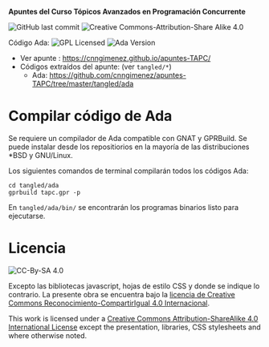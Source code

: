 **Apuntes del Curso Tópicos Avanzados en Programación Concurrente**

![GitHub last commit](https://img.shields.io/github/last-commit/cnngimenez/apuntes-AILP) 
![Creative Commons-Attribution-Share Alike 4.0](https://img.shields.io/badge/License-CC--By--SA%204.0-informational?style=flat&logo=creative-commons)

Código Ada: ![GPL Licensed](https://img.shields.io/badge/License-GPLv3-informational?logo=gnu) ![Ada Version](https://img.shields.io/badge/Ada-2012-informational)


- Ver apunte : https://cnngimenez.github.io/apuntes-TAPC/
- Códigos extraídos del apunte: (ver `tangled/*`)
  - Ada: https://github.com/cnngimenez/apuntes-TAPC/tree/master/tangled/ada
  
# Compilar código de Ada
Se requiere un compilador de Ada compatible con GNAT y GPRBuild. Se puede instalar desde los repositiorios en la mayoría de las distribuciones *BSD y GNU/Linux.

Los siguientes comandos de terminal compilarán todos los códigos Ada:

```
cd tangled/ada
gprbuild tapc.gpr -p
```

En `tangled/ada/bin/` se encontrarán los programas binarios listo para ejecutarse.

# Licencia
![CC-By-SA 4.0](https://i.creativecommons.org/l/by-sa/4.0/88x31.png)

Excepto las bibliotecas javascript, hojas de estilo CSS y donde se indique lo contrario. La presente obra se encuentra bajo la [licencia de Creative Commons Reconocimiento-CompartirIgual 4.0 Internacional](http://creativecommons.org/licenses/by-sa/4.0/).

This work is licensed under a [Creative Commons Attribution-ShareAlike 4.0 International License](http://creativecommons.org/licenses/by-sa/4.0/) except the presentation, libraries, CSS stylesheets and where otherwise noted.
